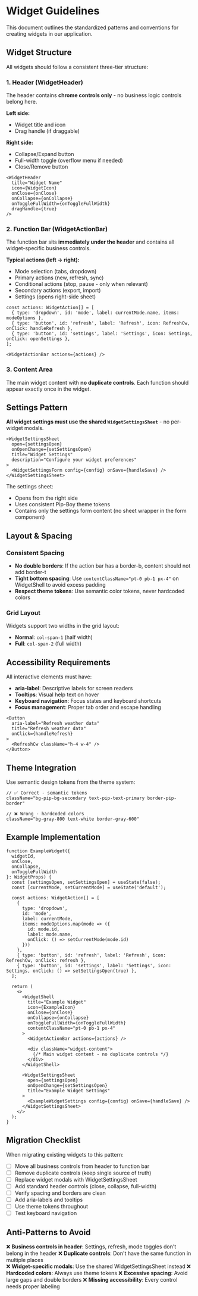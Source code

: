# Widget Guidelines

This document outlines the standardized patterns and conventions for creating widgets in our application.

## Widget Structure

All widgets should follow a consistent three-tier structure:

### 1. Header (WidgetHeader)
The header contains **chrome controls only** - no business logic controls belong here.

**Left side:**
- Widget title and icon
- Drag handle (if draggable)

**Right side:**
- Collapse/Expand button
- Full-width toggle (overflow menu if needed)
- Close/Remove button

```tsx
<WidgetHeader
  title="Widget Name"
  icon={WidgetIcon}
  onClose={onClose}
  onCollapse={onCollapse}
  onToggleFullWidth={onToggleFullWidth}
  dragHandle={true}
/>
```

### 2. Function Bar (WidgetActionBar)
The function bar sits **immediately under the header** and contains all widget-specific business controls.

**Typical actions (left → right):**
- Mode selection (tabs, dropdown)
- Primary actions (new, refresh, sync)
- Conditional actions (stop, pause - only when relevant)
- Secondary actions (export, import)
- Settings (opens right-side sheet)

```tsx
const actions: WidgetAction[] = [
  { type: 'dropdown', id: 'mode', label: currentMode.name, items: modeOptions },
  { type: 'button', id: 'refresh', label: 'Refresh', icon: RefreshCw, onClick: handleRefresh },
  { type: 'button', id: 'settings', label: 'Settings', icon: Settings, onClick: openSettings },
];

<WidgetActionBar actions={actions} />
```

### 3. Content Area
The main widget content with **no duplicate controls**. Each function should appear exactly once in the widget.

## Settings Pattern

**All widget settings must use the shared `WidgetSettingsSheet`** - no per-widget modals.

```tsx
<WidgetSettingsSheet
  open={settingsOpen}
  onOpenChange={setSettingsOpen}
  title="Widget Settings"
  description="Configure your widget preferences"
>
  <WidgetSettingsForm config={config} onSave={handleSave} />
</WidgetSettingsSheet>
```

The settings sheet:
- Opens from the right side
- Uses consistent Pip-Boy theme tokens
- Contains only the settings form content (no sheet wrapper in the form component)

## Layout & Spacing

### Consistent Spacing
- **No double borders**: If the action bar has a border-b, content should not add border-t
- **Tight bottom spacing**: Use `contentClassName="pt-0 pb-1 px-4"` on WidgetShell to avoid excess padding
- **Respect theme tokens**: Use semantic color tokens, never hardcoded colors

### Grid Layout
Widgets support two widths in the grid layout:
- **Normal**: `col-span-1` (half width)
- **Full**: `col-span-2` (full width)

## Accessibility Requirements

All interactive elements must have:
- **aria-label**: Descriptive labels for screen readers
- **Tooltips**: Visual help text on hover
- **Keyboard navigation**: Focus states and keyboard shortcuts
- **Focus management**: Proper tab order and escape handling

```tsx
<Button
  aria-label="Refresh weather data"
  title="Refresh weather data"
  onClick={handleRefresh}
>
  <RefreshCw className="h-4 w-4" />
</Button>
```

## Theme Integration

Use semantic design tokens from the theme system:

```tsx
// ✅ Correct - semantic tokens
className="bg-pip-bg-secondary text-pip-text-primary border-pip-border"

// ❌ Wrong - hardcoded colors  
className="bg-gray-800 text-white border-gray-600"
```

## Example Implementation

```tsx
function ExampleWidget({ 
  widgetId, 
  onClose, 
  onCollapse, 
  onToggleFullWidth 
}: WidgetProps) {
  const [settingsOpen, setSettingsOpen] = useState(false);
  const [currentMode, setCurrentMode] = useState('default');
  
  const actions: WidgetAction[] = [
    { 
      type: 'dropdown', 
      id: 'mode', 
      label: currentMode,
      items: modeOptions.map(mode => ({
        id: mode.id,
        label: mode.name,
        onClick: () => setCurrentMode(mode.id)
      }))
    },
    { type: 'button', id: 'refresh', label: 'Refresh', icon: RefreshCw, onClick: refresh },
    { type: 'button', id: 'settings', label: 'Settings', icon: Settings, onClick: () => setSettingsOpen(true) },
  ];

  return (
    <>
      <WidgetShell
        title="Example Widget"
        icon={ExampleIcon}
        onClose={onClose}
        onCollapse={onCollapse}
        onToggleFullWidth={onToggleFullWidth}
        contentClassName="pt-0 pb-1 px-4"
      >
        <WidgetActionBar actions={actions} />
        
        <div className="widget-content">
          {/* Main widget content - no duplicate controls */}
        </div>
      </WidgetShell>
      
      <WidgetSettingsSheet
        open={settingsOpen}
        onOpenChange={setSettingsOpen}
        title="Example Widget Settings"
      >
        <ExampleWidgetSettings config={config} onSave={handleSave} />
      </WidgetSettingsSheet>
    </>
  );
}
```

## Migration Checklist

When migrating existing widgets to this pattern:

- [ ] Move all business controls from header to function bar
- [ ] Remove duplicate controls (keep single source of truth)
- [ ] Replace widget modals with WidgetSettingsSheet
- [ ] Add standard header controls (close, collapse, full-width)
- [ ] Verify spacing and borders are clean
- [ ] Add aria-labels and tooltips
- [ ] Use theme tokens throughout
- [ ] Test keyboard navigation

## Anti-Patterns to Avoid

❌ **Business controls in header**: Settings, refresh, mode toggles don't belong in the header
❌ **Duplicate controls**: Don't have the same function in multiple places  
❌ **Widget-specific modals**: Use the shared WidgetSettingsSheet instead
❌ **Hardcoded colors**: Always use theme tokens
❌ **Excessive spacing**: Avoid large gaps and double borders
❌ **Missing accessibility**: Every control needs proper labeling
